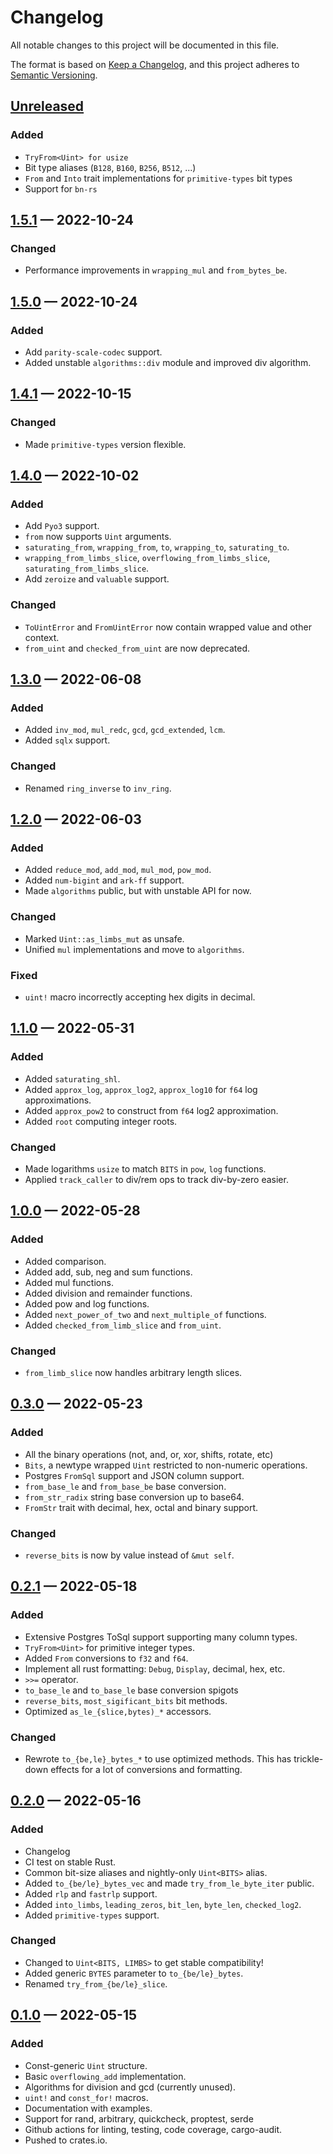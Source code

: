 # Changelog

All notable changes to this project will be documented in this file.

The format is based on [Keep a Changelog](https://keepachangelog.com/en/1.0.0/),
and this project adheres to [Semantic Versioning](https://semver.org/spec/v2.0.0.html).

<!-- Section names: Added, Changed, Deprecated, Removed, Fixed, Security -->

## [Unreleased]

### Added

- `TryFrom<Uint> for usize`
- Bit type aliases (`B128`, `B160`, `B256`, `B512`, ...)
- `From` and `Into` trait implementations for `primitive-types` bit types
- Support for `bn-rs`

## [1.5.1] — 2022-10-24

### Changed

- Performance improvements in `wrapping_mul` and `from_bytes_be`.

## [1.5.0] — 2022-10-24

### Added

- Add `parity-scale-codec` support.
- Added unstable `algorithms::div` module and improved div algorithm.

## [1.4.1] — 2022-10-15

### Changed

- Made `primitive-types` version flexible.

## [1.4.0] — 2022-10-02

### Added

- Add `Pyo3` support.
- `from` now supports `Uint` arguments.
- `saturating_from`, `wrapping_from`, `to`, `wrapping_to`, `saturating_to`.
- `wrapping_from_limbs_slice`, `overflowing_from_limbs_slice`, `saturating_from_limbs_slice`.
- Add `zeroize` and `valuable` support.

### Changed

- `ToUintError` and `FromUintError` now contain wrapped value and other context.
- `from_uint` and `checked_from_uint` are now deprecated.

## [1.3.0] — 2022-06-08

### Added

- Added `inv_mod`, `mul_redc`, `gcd`, `gcd_extended`, `lcm`.
- Added `sqlx` support.

### Changed

- Renamed `ring_inverse` to `inv_ring`.

## [1.2.0] — 2022-06-03

### Added

- Added `reduce_mod`, `add_mod`, `mul_mod`, `pow_mod`.
- Added `num-bigint` and `ark-ff` support.
- Made `algorithms` public, but with unstable API for now.

### Changed

- Marked `Uint::as_limbs_mut` as unsafe.
- Unified `mul` implementations and move to `algorithms`.

### Fixed

- `uint!` macro incorrectly accepting hex digits in decimal.

## [1.1.0] — 2022-05-31

### Added

- Added `saturating_shl`.
- Added `approx_log`, `approx_log2`, `approx_log10` for `f64` log approximations.
- Added `approx_pow2` to construct from `f64` log2 approximation.
- Added `root` computing integer roots.

### Changed

- Made logarithms `usize` to match `BITS` in `pow`, `log` functions.
- Applied `track_caller` to div/rem ops to track div-by-zero easier.

## [1.0.0] — 2022-05-28

### Added

- Added comparison.
- Added add, sub, neg and sum functions.
- Added mul functions.
- Added division and remainder functions.
- Added pow and log functions.
- Added `next_power_of_two` and `next_multiple_of` functions.
- Added `checked_from_limb_slice` and `from_uint`.

### Changed

- `from_limb_slice` now handles arbitrary length slices.

## [0.3.0] — 2022-05-23

### Added

- All the binary operations (not, and, or, xor, shifts, rotate, etc)
- `Bits`, a newtype wrapped `Uint` restricted to non-numeric operations.
- Postgres `FromSql` support and JSON column support.
- `from_base_le` and `from_base_be` base conversion.
- `from_str_radix` string base conversion up to base64.
- `FromStr` trait with decimal, hex, octal and binary support.

### Changed

- `reverse_bits` is now by value instead of `&mut self`.

## [0.2.1] — 2022-05-18

### Added

- Extensive Postgres ToSql support supporting many column types.
- `TryFrom<Uint>` for primitive integer types.
- Added `From` conversions to `f32` and `f64`.
- Implement all rust formatting: `Debug`, `Display`, decimal, hex, etc.
- `>>=` operator.
- `to_base_le` and `to_base_le` base conversion spigots
- `reverse_bits`, `most_sigificant_bits` bit methods.
- Optimized `as_le_{slice,bytes)_*` accessors.

### Changed

- Rewrote `to_{be,le}_bytes_*` to use optimized methods. This has trickle-down
  effects for a lot of conversions and formatting.

## [0.2.0] — 2022-05-16

### Added

- Changelog
- CI test on stable Rust.
- Common bit-size aliases and nightly-only `Uint<BITS>` alias.
- Added `to_{be/le}_bytes_vec` and made `try_from_le_byte_iter` public.
- Added `rlp` and `fastrlp` support.
- Added `into_limbs`, `leading_zeros`, `bit_len`, `byte_len`, `checked_log2`.
- Added `primitive-types` support.

### Changed

- Changed to `Uint<BITS, LIMBS>` to get stable compatibility!
- Added generic `BYTES` parameter to `to_{be/le}_bytes`.
- Renamed `try_from_{be/le}_slice`.

## [0.1.0] — 2022-05-15

### Added

- Const-generic `Uint` structure.
- Basic `overflowing_add` implementation.
- Algorithms for division and gcd (currently unused).
- `uint!` and `const_for!` macros.
- Documentation with examples.
- Support for rand, arbitrary, quickcheck, proptest, serde
- Github actions for linting, testing, code coverage, cargo-audit.
- Pushed to crates.io.

<!-- links to version -->

[unreleased]: https://github.com/recmo/uint/compare/v1.5.1...HEAD
[1.5.1]: https://github.com/recmo/uint/releases/tag/v1.5.1
[1.5.0]: https://github.com/recmo/uint/releases/tag/v1.5.0
[1.4.1]: https://github.com/recmo/uint/releases/tag/v1.4.1
[1.4.0]: https://github.com/recmo/uint/releases/tag/v1.4.0
[1.3.0]: https://github.com/recmo/uint/releases/tag/v1.3.0
[1.2.0]: https://github.com/recmo/uint/releases/tag/v1.2.0
[1.1.0]: https://github.com/recmo/uint/releases/tag/v1.1.0
[1.0.0]: https://github.com/recmo/uint/releases/tag/v1.0.0
[0.3.0]: https://github.com/recmo/uint/releases/tag/v0.3.0
[0.2.1]: https://github.com/recmo/uint/releases/tag/v0.2.1
[0.2.0]: https://github.com/recmo/uint/releases/tag/v0.2.0
[0.1.0]: https://github.com/recmo/uint/releases/tag/v0.1.0
